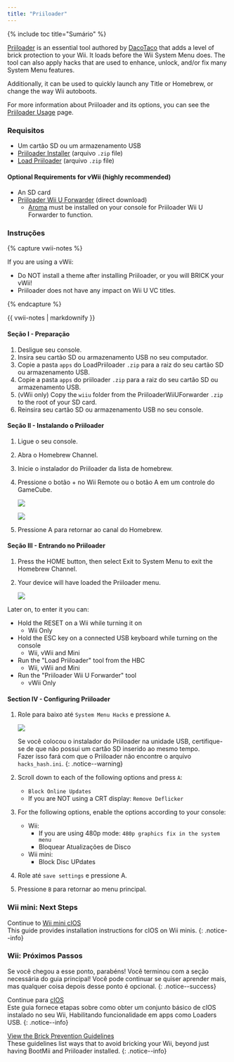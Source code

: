 ```yaml
---
title: "Priiloader"
---
```


{% include toc title="Sumário" %}

[Priiloader](https://github.com/DacoTaco/priiloader) is an essential tool authored by [DacoTaco](https://github.com/DacoTaco) that adds a level of brick protection to your Wii. It loads before the Wii System Menu does. The tool can also apply hacks that are used to enhance, unlock, and/or fix many System Menu features.

Additionally, it can be used to quickly launch any Title or Homebrew, or change the way Wii autoboots.

For more information about Priiloader and its options, you can see the [Priiloader Usage](priiloader-usage) page.

### Requisitos

* Um cartão SD ou um armazenamento USB
* [Priiloader Installer](https://oscwii.org/library/app/priiloader) (arquivo `.zip` file)
* [Load Priiloader](https://oscwii.org/library/app/loadpriiloader) (arquivo `.zip` file)

#### Optional Requirements for vWii (highly recommended)

* An SD card
* [Priiloader Wii U Forwarder](https://github.com/DacoTaco/priiloader/releases/download/0.10.0/PriiloaderWiiUForwarder.zip) (direct download)
    * [Aroma](https://wiiu.hacks.guide/#/aroma/getting-started) must be installed on your console for Priiloader Wii U Forwarder to function.

### Instruções

{% capture vwii-notes %}

If you are using a vWii:

+ Do NOT install a theme after installing Priiloader, or you will BRICK your vWii!
+ Priiloader does not have any impact on Wii U VC titles.

{% endcapture %}

<div class="notice--danger">{{ vwii-notes | markdownify }}</div>

#### Seção I - Preparação

1. Desligue seu console.
1. Insira seu cartão SD ou armazenamento USB no seu computador.
1. Copie a pasta `apps` do LoadPriiloader `.zip` para a raiz do seu cartão SD ou armazenamento USB.
1. Copie a pasta `apps` do priiloader `.zip` para a raiz do seu cartão SD ou armazenamento USB.
1. (vWii only) Copy the `wiiu` folder from the PriiloaderWiiUForwarder `.zip` to the root of your SD card.
1. Reinsira seu cartão SD ou armazenamento USB no seu console.

#### Seção II - Instalando o Priiloader

1. Ligue o seu console.
1. Abra o Homebrew Channel.
1. Inicie o instalador do Priiloader da lista de homebrew.
1. Pressione o botão + no Wii Remote ou o botão A em um controle do GameCube.

    ![](/images/priiloader/installer.png)

    ![](/images/priiloader/installing.png)

1. Pressione A para retornar ao canal do Homebrew.

#### Seção III - Entrando no Priiloader

1. Press the HOME button, then select Exit to System Menu to exit the Homebrew Channel.
1. Your device will have loaded the Priiloader menu.

    ![](/images/priiloader/menu.png)

Later on, to enter it you can:

+ Hold the RESET on a Wii while turning it on
    + Wii Only
+ Hold the ESC key on a connected USB keyboard while turning on the console
    + Wii, vWii and Mini
+ Run the "Load Priiloader" tool from the HBC
    + Wii, vWii and Mini
+ Run the "Priiloader Wii U Forwarder" tool
    + vWii Only

#### Section IV - Configuring Priiloader

1. Role para baixo até `System Menu Hacks` e pressione `A`.

    ![](/images/priiloader/menu_hacks.png)

    Se você colocou o instalador do Priiloader na unidade USB, certifique-se de que não possui um cartão SD inserido ao mesmo tempo. <br> Fazer isso fará com que o Priiloader não encontre o arquivo `hacks_hash.ini`.
    {: .notice--warning}

1. Scroll down to each of the following options and press `A`:
    + `Block Online Updates`
    + If you are NOT using a CRT display: `Remove Deflicker`
1. For the following options, enable the options according to your console:
    + Wii:
        + If you are using 480p mode: `480p graphics fix in the system menu`
        + Bloquear Atualizações de Disco
    + Wii mini:
        + Block Disc UPdates
1. Role até `save settings` e pressione A.
1. Pressione `B` para retornar ao menu principal.

### Wii mini: Next Steps

Continue to [Wii mini cIOS](cios-mini)<br> This guide provides installation instructions for cIOS on Wii minis.
{: .notice--info}

### Wii: Próximos Passos

Se você chegou a esse ponto, parabéns! Você terminou com a seção necessária do guia principal! Você pode continuar se quiser aprender mais, mas qualquer coisa depois desse ponto é opcional.
{: .notice--success}

Continue para [cIOS](cios)<br> Este guia fornece etapas sobre como obter um conjunto básico de cIOS instalado no seu Wii, Habilitando funcionalidade em apps como Loaders USB.
{: .notice--info}

[View the Brick Prevention Guidelines](bricks#brick-prevention)<br> These guidelines list ways that to avoid bricking your Wii, beyond just having BootMii and Priiloader installed.
{: .notice--info}
